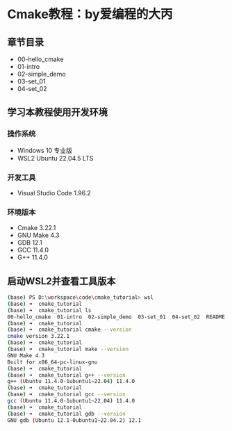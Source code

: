 # Cmake教程：by爱编程的大丙

## 章节目录
* 00-hello_cmake
* 01-intro
* 02-simple_demo
* 03-set_01
* 04-set_02

## 学习本教程使用开发环境
### 操作系统
* Windows 10 专业版
* WSL2 Ubuntu 22.04.5 LTS
### 开发工具
* Visual Studio Code 1.96.2
### 环境版本
* Cmake 3.22.1
* GNU Make 4.3
* GDB 12.1
* GCC 11.4.0
* G++ 11.4.0

## 启动WSL2并查看工具版本
```bash shell
(base) PS D:\workspace\code\cmake_tutorial> wsl
(base) ➜  cmake_tutorial
(base) ➜  cmake_tutorial ls
00-hello_cmake  01-intro  02-simple_demo  03-set_01  04-set_02  README.md
(base) ➜  cmake_tutorial
(base) ➜  cmake_tutorial cmake --version
cmake version 3.22.1
(base) ➜  cmake_tutorial
(base) ➜  cmake_tutorial make --version
GNU Make 4.3
Built for x86_64-pc-linux-gnu
(base) ➜  cmake_tutorial
(base) ➜  cmake_tutorial g++ --version
g++ (Ubuntu 11.4.0-1ubuntu1~22.04) 11.4.0
(base) ➜  cmake_tutorial
(base) ➜  cmake_tutorial gcc --version
gcc (Ubuntu 11.4.0-1ubuntu1~22.04) 11.4.0
(base) ➜  cmake_tutorial
(base) ➜  cmake_tutorial gdb --version
GNU gdb (Ubuntu 12.1-0ubuntu1~22.04.2) 12.1
```
